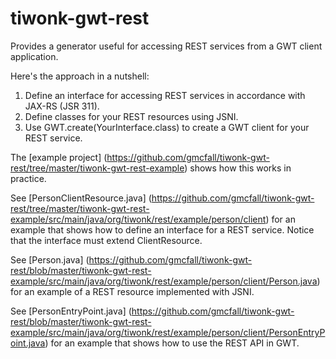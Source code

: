 tiwonk-gwt-rest
===============

Provides a generator useful for accessing REST services from a GWT client application.

Here's the approach in a nutshell:

1. Define an interface for accessing REST services in accordance with JAX-RS (JSR 311).
2. Define classes for your REST resources using JSNI.
3. Use GWT.create(YourInterface.class) to create a GWT client for your REST service.

The [example project] (https://github.com/gmcfall/tiwonk-gwt-rest/tree/master/tiwonk-gwt-rest-example) 
shows how this works in practice.

See [PersonClientResource.java] (https://github.com/gmcfall/tiwonk-gwt-rest/tree/master/tiwonk-gwt-rest-example/src/main/java/org/tiwonk/rest/example/person/client)
for an example that shows how to define an interface for a REST service. 
Notice that the interface must extend ClientResource.

See [Person.java] (https://github.com/gmcfall/tiwonk-gwt-rest/blob/master/tiwonk-gwt-rest-example/src/main/java/org/tiwonk/rest/example/person/client/Person.java)
for an example of a REST resource implemented with JSNI.

See [PersonEntryPoint.java] (https://github.com/gmcfall/tiwonk-gwt-rest/blob/master/tiwonk-gwt-rest-example/src/main/java/org/tiwonk/rest/example/person/client/PersonEntryPoint.java)
for an example that shows how to use the REST API in GWT.